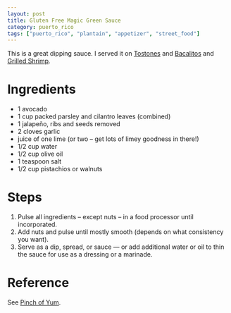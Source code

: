 ```yaml
---
layout: post
title: Gluten Free Magic Green Sauce
category: puerto_rico
tags: ["puerto_rico", "plantain", "appetizer", "street_food"]
---
```

This is a great dipping sauce.  I served it on [Tostones](https://fuzzyblog.io/recipes/puerto_rico/2019/08/31/gluten-free-crispy-salted-tostones.html) and [Bacalitos](https://fuzzyblog.io/recipes/puerto_rico/2019/08/29/gluten-free-bacalaitos.html) and [Grilled Shrimp](https://fuzzyblog.io/recipes/appetizer/2016/09/24/marinated-grilled-shrimp.html).

# Ingredients

* 1 avocado
* 1 cup packed parsley and cilantro leaves (combined)
* 1 jalapeño, ribs and seeds removed
* 2 cloves garlic
* juice of one lime (or two – get lots of limey goodness in there!)
* 1/2 cup water
* 1/2 cup olive oil
* 1 teaspoon salt
* 1/2 cup pistachios or walnuts

# Steps

1. Pulse all ingredients – except nuts – in a food processor until incorporated.
2. Add nuts and pulse until mostly smooth (depends on what consistency you want).
3. Serve as a dip, spread, or sauce — or add additional water or oil to thin the sauce for use as a dressing or a marinade.

# Reference

See [Pinch of Yum](https://pinchofyum.com/5-minute-magic-green-sauce).

